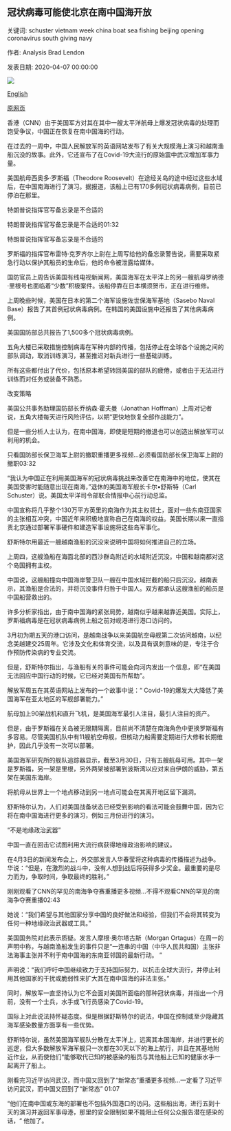## 冠状病毒可能使北京在南中国海开放

关键词: schuster vietnam week china boat sea fishing beijing opening coronavirus south giving navy

作者: Analysis Brad Lendon

发表日期: 2020-04-07 00:00:00

![](https://cdn.cnn.com/cnnnext/dam/assets/181022135742-china-navy-intl-1022-super-tease.jpg)

[English](Coronavirus%20may%20be%20giving%20Beijing%20an%20opening%20in%20the%20South%20China%20Sea.md)

[原网页](https://edition.cnn.com/2020/04/07/asia/coronavirus-china-us-military-south-china-sea-intl-hnk/index.html)

香港（CNN）由于美国军方对其在其中一艘太平洋航母上爆发冠状病毒的处理而饱受争议，中国正在恢复在南中国海的行动。

在过去的一周中，中国人民解放军的英语网站发布了有关大规模海上演习和越南渔船沉没的故事。此外，它还宣布了在Covid-19大流行的原始震中武汉增加军事力量。

美国航母西奥多·罗斯福（Theodore Roosevelt）在途经关岛的途中经过这些水域后，在中国南海进行了演习。据报道，该船上已有170多例冠状病毒病例，目前已停泊在那里。

特朗普说指挥官写备忘录是不合适的

特朗普说指挥官写备忘录是不合适的01:32

特朗普说指挥官写备忘录是不合适的

罗斯福的指挥官布雷特·克罗齐尔上尉在上周写给他的备忘录警告说，需要采取紧急行动以保护其船员的生命后，他的命令被泄露给媒体。

国防官员上周告诉美国有线电视新闻网，美国海军在太平洋上的另一艘航母罗纳德·里根号也面临着“少数”积极案件。该船停靠在日本横须贺市，正在进行维修。

上周晚些时候，美国在日本的第二个海军设施佐世保海军基地（Sasebo Naval Base）报告了其首例冠状病毒病例。在韩国的美国设施中还报告了其他病毒病例。

美国国防部总共报告了1,500多个冠状病毒病例。

五角大楼已采取措施控制病毒在军种内部的传播，包括停止在全球各个设施之间的部队调动，取消训练演习，甚至推迟对新兵进行一些基础训练。

所有这些都付出了代价，包括原本希望转回美国的部队的疲倦，或者由于无法进行训练而对任务或装备不熟悉。

改变策略

美国公共事务助理国防部长乔纳森·霍夫曼（Jonathan Hoffman）上周对记者说，五角大楼每天进行风险评估，以期“更快地恢复全部作战能力”。

但是一些分析人士认为，在南中国海，即使是短期的撤退也可以创造出解放军可以利用的机会。

只看国防部长保卫海军上尉的撤职重播更多视频...必须看国防部长保卫海军上尉的撤职03:32

“我认为中国正在利用美国海军的冠状病毒挑战来改善它在南海中的地位，使其在美国受害时能随意出现在南海，”退休的美国海军舰长卡尔•舒斯特（Carl Schuster）说。美国太平洋司令部联合情报中心前行动总监。

中国宣称将几乎整个130万平方英里的南海作为其主权领土，面对一些东南亚国家的主张相互冲突，中国近年来积极地宣称自己在南海的权益。美国长期以来一直指责北京通过部署军事硬件和建造军事设施将这些岛军事化。

舒斯特尔用最近一艘越南渔船的沉没来说明中国将如何推进自己的立场。

上周四，这艘渔船在海面北部的西沙群岛附近的水域附近沉没。中国和越南都对这个岛国拥有主权。

中国说，这艘船撞向中国海岸警卫队一艘在中国水域拦截的船只后沉没。越南表示，其渔船是合法的，并将沉没事件归咎于中国人。双方都承认这艘渔船的船员是中国船营救出的。

许多分析家指出，由于南中国海的紧张局势，越南似乎越来越靠近美国。实际上，罗斯福病毒是在冠状病毒病例上船之前对岘港进行港口访问的。

3月初为期五天的港口访问，是越南战争以来美国航空母舰第二次访问越南，以纪念美越建交25周年。它涉及文化和体育交流，以及具有讽刺意味的是，专注于合作预防传染病的专业交流。

但是，舒斯特尔指出，与渔船有关的事件可能会向河内发出一个信息，即“在美国无法回应中国行动的时候，它已经对美国有所帮助”。

解放军周五在其英语网站上发布的一个故事中说：“ Covid-19的爆发大大降低了美国海军在亚太地区的军舰部署能力。”

航母加上90架战机和直升飞机，是美国海军最引人注目，最引人注目的资产。

但是，由于罗斯福在关岛被无限期隔离，目前尚不清楚在南海角色中更换罗斯福有多容易。尽管美国机队中有11艘航空母舰，但核动力船需要定期进行大修和长期维护，因此几乎没有一次可以部署。

美国海军研究所的舰队追踪器显示，截至3月30日，只有五艘航母可用。其中一架是罗斯福，另一架是里根，另外两架被部署到波斯湾以应对来自伊朗的威胁，第五架在美国东海岸。

将航母从世界上一个地点移动到另一地点可能会在其离开地区留下漏洞。

舒斯特尔认为，人们对美国战备状态已经受到影响的看法可能会鼓舞中国，因为它将在南中国海进行更多的演习，例如三月份进行的演习。

“不是地缘政治武器”

中国一直在回击它试图利用大流行病获得地缘政治影响的建议。

在4月3日的新闻发布会上，外交部发言人华春莹将这种病毒的传播描述为战争。华说：“但是，在激烈的战斗中，没有人想到战后将获得多少奖金。最重要的是尽力而为，争取时间，争取最终的胜利。”

刚刚观看了CNN的罕见的南海争夺赛重播更多视频...不得不观看CNN的罕见的南海争夺赛重播02:43

她说：“我们希望与其他国家分享中国的良好做法和经验，但我们不会将其转变为任何一种地缘政治武器或工具。”

美国国务院对此表示质疑。发言人摩根·奥尔塔古斯（Morgan Ortagus）在周一的声明中称，与越南渔船发生的事件只是“一连串的中国（中华人民共和国）主张非法海事主张并不利于南中国海的东南亚邻国的最新行动。 ”

声明说：“我们呼吁中国继续致力于支持国际努力，以抗击全球大流行，并停止利用其他国家的干扰或脆弱性来扩大其在南中国海的非法主张。”

同时，解放军一直坚持认为它不会面对美国所面临的那种冠状病毒，并指出一个月前，没有一个士兵，水手或飞行员感染了Covid-19。

国际上对此说法持怀疑态度。但是根据舒斯特尔的说法，中国在控制或至少隐藏其海军感染数量方面享有一些优势。

舒斯特尔说，虽然美国海军舰队分散在太平洋上，远离其本国海岸，并进行更长的巡逻，但大多数解放军海军舰只一次都在30天以下的海上航行，并且在其基地附近作业，从而使他们“能够取代已知的被感染的船员与其他船上已知的健康水手一起离开了船上。

刚看完习近平访问武汉，而中国又回到了“新常态”重播更多视频...一定看了习近平访问武汉，而中国又回到了“新常态” 01:07

“他们在南中国或东海的部署也不包括外国港口的访问。这些船出海，进行五到十天的演习并返回军事母港，那里的安全限制如果不能阻止任何公众报告潜在感染的话，“ 他加了。